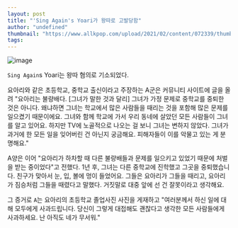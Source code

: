 ```yaml
---
layout: post
title: "'Sing Again's Yoari가 왕따로 고발당함"
author: "undefined"
thumbnail: "https://www.allkpop.com/upload/2021/02/content/072339/thumb/1612759165-20210207-yoari.jpg"
tags: 
---
```



![image](https://www.allkpop.com/upload/2021/02/content/072339/1612759165-20210207-yoari.jpg)

`Sing Again`s Yoari는 왕따 혐의로 기소되었다.

요아리와 같은 초등학교, 중학교 출신이라고 주장하는 A군은 커뮤니티 사이트에 글을 올려 "요아리는 불량배다. [그녀가 말한 것과 달리] 그녀가 가정 문제로 중학교를 중퇴한 것은 아니다. 왜냐하면 그녀는 학교에서 많은 사람들을 때리는 것을 포함해 많은 문제를 일으켰기 때문이에요. 그녀와 함께 학교에 가서 우리 동네에 살았던 모든 사람들이 그녀를 알고 있어요. 하지만 TV에 노골적으로 나오는 걸 보니 그녀는 변하지 않았다. 그녀가 과거에 한 모든 일을 잊어버린 건 아닌지 궁금해요. 피해자들이 이를 악물고 있는 게 분명해요."

A양은 이어 "요아리가 하차할 때 다른 불량배들과 문제를 일으키고 있었기 때문에 처벌을 받는 중이었다"고 전했다. 1년 후, 그녀는 다른 중학교에 진학했고 그곳을 중퇴했습니다. 친구가 맞아서 눈, 입, 볼에 멍이 들었어요. 그들은 요아리가 그들을 때리고, 요아리가 짐승처럼 그들을 때렸다고 말했다. 거짓말로 대중 앞에 선 건 잘못이라고 생각해요.

그 증거로 `A`는 요아리의 초등학교 졸업사진 사진을 게재하고 "여러분께서 하신 일에 대해 모두에게 사과드립니다. 당신이 그렇게 대접해도 괜찮다고 생각한 모든 사람들에게 사과하세요. 난 아직도 네가 무서워."